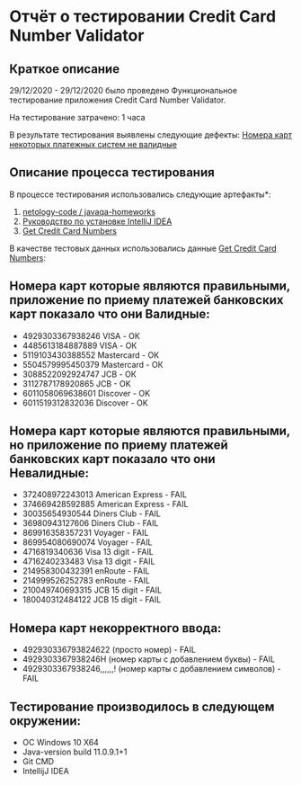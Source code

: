# Отчёт о тестировании Credit Card Number Validator

## Краткое описание

29/12/2020 - 29/12/2020 было проведено Функциональное тестирование приложения Credit Card Number Validator.

На тестирование затрачено: 1 часа

В результате тестирования выявлены следующие дефекты: [Номера карт некоторых платежных систем не валидные](https://github.com/mirasim/KeyValidator/issues/2)

## Описание процесса тестирования

В процессе тестирования использовались следующие артефакты*:
1. [netology-code
    /
    javaqa-homeworks](https://github.com/netology-code/javaqa-homeworks/tree/master/intro)
2. [Руководство по установке IntelliJ IDEA](https://github.com/netology-code/javaqa-homeworks/blob/master/intro/idea.md)
3. [Get Credit Card Numbers](https://www.getcreditcardnumbers.com/)

В качестве тестовых данных использовались данные [Get Credit Card Numbers](https://www.getcreditcardnumbers.com/):

##  Номера карт которые являются правильными,  приложение по приему платежей банковских карт показало что они Валидные:

* 4929303367938246 VISA - ОК
* 4485613184887889 VISA - ОК
* 5119103430388552 Mastercard - ОК
* 5504579995450379 Mastercard - ОК
* 3088522092924747 JCB - ОК
* 3112787178920865 JCB - OK
* 6011058069638601 Discover - OK
* 6011519312832036 Discover - OK

##  Номера карт которые являются правильными, но приложение по приему платежей банковских карт показало что они Невалидные:

* 372408972243013 American Express - FAIL
* 374669428592885 American Express - FAIL
* 30035654930544 Diners Club - FAIL
* 36980943127606 Diners Club - FAIL
* 869916358357231 Voyager - FAIL
* 869954080690074 Voyager - FAIL
* 4716819340636 Visa 13 digit - FAIL
* 4716240233483 Visa 13 digit - FAIL
* 214958300432391 enRoute - FAIL
* 214999526252783 enRoute - FAIL
* 210049740693315 JCB 15 digit - FAIL
* 180040312484122 JCB 15 digit - FAIL

## Номера карт некорректного ввода:
* 492930336793824622 (просто номер) - FAIL
* 4929303367938246Н (номер карты с добавлением буквы) - FAIL
* 4929303367938246,,,,,,! (номер карты с добавлением символов) - FAIL


## Тестирование производилось в следующем окружении:
* ОС Windows 10 X64
* Java-version build 11.0.9.1+1 
* Git CMD
* IntellijJ IDEA
